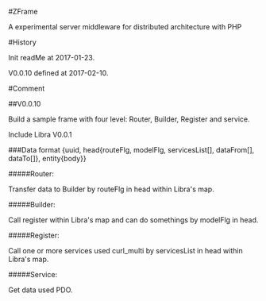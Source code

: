 #ZFrame

A experimental server middleware for distributed architecture with PHP

#History

Init readMe at 2017-01-23.

V0.0.10 defined at 2017-02-10.

#Comment

##V0.0.10

Build a sample frame with four level: Router, Builder, Register and service.

Include Libra V0.0.1

###Data format
{uuid, head{routeFlg, modelFlg, servicesList[], dataFrom[], dataTo[]}, entity{body}}

#####Router:

Transfer data to Builder by routeFlg in head within Libra's map.

#####Builder:

Call register within Libra's map and can do somethings by modelFlg in head.

#####Register:

Call one or more services used curl_multi by servicesList in head within Libra's map.

#####Service:

Get data used PDO.
